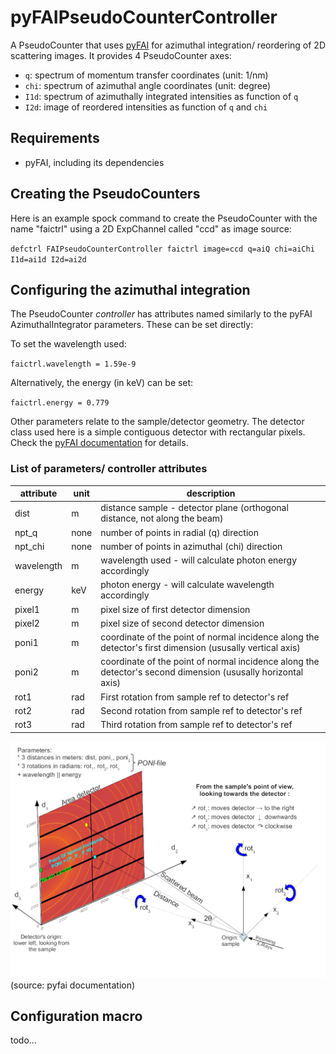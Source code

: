 # pyFAIPseudoCounterController

A PseudoCounter that uses [pyFAI](https://pyfai.readthedocs.io/) for azimuthal integration/ reordering of 2D scattering images.
It provides 4 PseudoCounter axes:
* `q`: spectrum of momentum transfer coordinates (unit: 1/nm)
* `chi`: spectrum of azimuthal angle coordinates (unit: degree)
* `I1d`: spectrum of azimuthally integrated intensities as function of `q`
* `I2d`: image of reordered intensities as function of `q` and `chi`

## Requirements

* pyFAI, including its dependencies

## Creating the PseudoCounters

Here is an example spock command to create the PseudoCounter with the name "faictrl" using a 2D ExpChannel called "ccd" as image source:

`defctrl FAIPseudoCounterController faictrl image=ccd q=aiQ chi=aiChi I1d=ai1d I2d=ai2d`

## Configuring the azimuthal integration

The PseudoCounter _controller_ has attributes named similarly to the pyFAI AzimuthalIntegrator parameters. These can be set directly:

To set the wavelength used:

`faictrl.wavelength = 1.59e-9`

Alternatively, the energy (in keV) can be set:

`faictrl.energy = 0.779`

Other parameters relate to the sample/detector geometry. The detector class used here is a simple contiguous detector with rectangular pixels. Check the [pyFAI documentation](https://pyfai.readthedocs.io/) for details.

### List of parameters/ controller attributes

| attribute | unit | description |
| - | - | - |
| dist | m | distance sample - detector plane (orthogonal distance, not along the beam)
| npt_q | none | number of points in radial (q) direction
| npt_chi | none | number of points in azimuthal (chi) direction
| wavelength | m | wavelength used - will calculate photon energy accordingly
| energy | keV | photon energy - will calculate wavelength accordingly
| pixel1 | m | pixel size of first detector dimension
| pixel2 | m | pixel size of second detector dimension
| poni1 | m | coordinate of the point of normal incidence along the detector's first dimension (ususally vertical axis)
| poni2 | m | coordinate of the point of normal incidence along the detector's second dimension (ususally horizontal axis)
| rot1 | rad | First rotation from sample ref to detector's ref
| rot2 | rad | Second rotation from sample ref to detector's ref
| rot3 | rad | Third rotation from sample ref to detector's ref

![Sample/ detector geometry illustration from pyfai.readthedocs.io](PONI.png)
(source: pyfai documentation)

## Configuration macro

todo...
